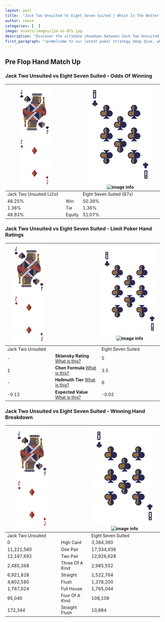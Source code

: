 ```yaml
---
layout: post
title:  "Jack Two Unsuited Vs Eight Seven Suited | Which Is The Better Hand In Poker? A Complete Guide"
author: reece
categories: [  ]
image: assets/images/j2o-vs-87s.jpg
description: "Discover the ultimate showdown between Jack Two Unsuited and Eight Seven Suited in poker! Uncover the odds, strategies, and scenarios where one hand triumphs over the other. Get ready to up your poker game with this thrilling analysis."
first_paragraph: "<p>Welcome to our latest poker strategy deep dive, where we're pitting two distinct hands against each other in a high-stakes showdown: Jack Two Unsuited vs Eight Seven Suited.</p><p>In the dynamic world of poker, every decision counts, and knowing which hand holds the upper hand is key to your success at the table.</p><p>In this article, we'll dissect these two hands, explore the scenarios where one dominates the other, and equip you with the knowledge to make strategic choices that can tip the odds in your favor.</p><p>Get ready to unravel the intriguing dynamics of these poker hands and elevate your game to new heights.</p>"
---
```




[comment]: # (sp0)

## Pre Flop Hand Match Up

<div class="table hand-ratings" markdown="1"> 



### Jack Two Unsuited vs Eight Seven Suited - Odds Of Winning


    
| ![image info](assets/images/hand1/J.png) ![image info](assets/images/hand1/2o.png) |  | ![image info](assets/images/hand2/8.png) ![image info](assets/images/hand2/7s.png) |
| -------- | -------- | -------- |
| Jack Two Unsuited (J2o) |  | Eight Seven Suited (87s) |
| 48.25% | Win | 50.39% |
| 1.36% | Tie | 1.36% |
| 48.93% | Equity | 51.07% |




[comment]: # (sp1)



### Jack Two Unsuited vs Eight Seven Suited - Limit Poker Hand Ratings


    
| ![image info](assets/images/hand1/J.png) ![image info](assets/images/hand1/2o.png) |  | ![image info](assets/images/hand2/8.png) ![image info](assets/images/hand2/7s.png) |
| -------- | -------- | -------- |
| Jack Two Unsuited |  | Eight Seven Suited |
| - | **Sklansky Rating** [What is this?](/sklansky-rating-explained) | 5 |
| 1 | **Chen Formula** [What is this?](/chen-formula-explained) | 3.5 |
| - | **Hellmuth Tier** [What is this?](/Hellmuth-tier-explained) | 6 |
| -0.13 | **Expected Value** [What is this?](/expected-value-explained) | -0.02 |




[comment]: # (sp2)



### Jack Two Unsuited vs Eight Seven Suited - Winning Hand Breakdown


    
| ![image info](assets/images/hand1/J.png) ![image info](assets/images/hand1/2o.png) |  | ![image info](assets/images/hand2/8.png) ![image info](assets/images/hand2/7s.png) |
| -------- | -------- | -------- |
| Jack Two Unsuited |  | Eight Seven Suited |
| 0 | High Card | 3,384,360 |
| 11,221,560 | One Pair | 17,334,936 |
| 12,187,692 | Two Pair | 12,926,628 |
| 2,485,368 | Three Of A Kind | 2,985,552 |
| 6,921,828 | Straight | 1,522,764 |
| 4,802,580 | Flush | 1,378,200 |
| 1,767,024 | Full House | 1,765,044 |
| 95,040 | Four Of A Kind | 108,108 |
| 172,344 | Straight Flush | 10,884 |




[comment]: # (sp3)



</div>

[comment]: # (sp4)



[comment]: # (sp5)

